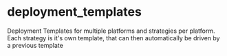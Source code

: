 # deployment_templates
Deployment Templates for multiple platforms and strategies per platform. Each strategy is it's own template, that can then automatically be driven by a previous template
